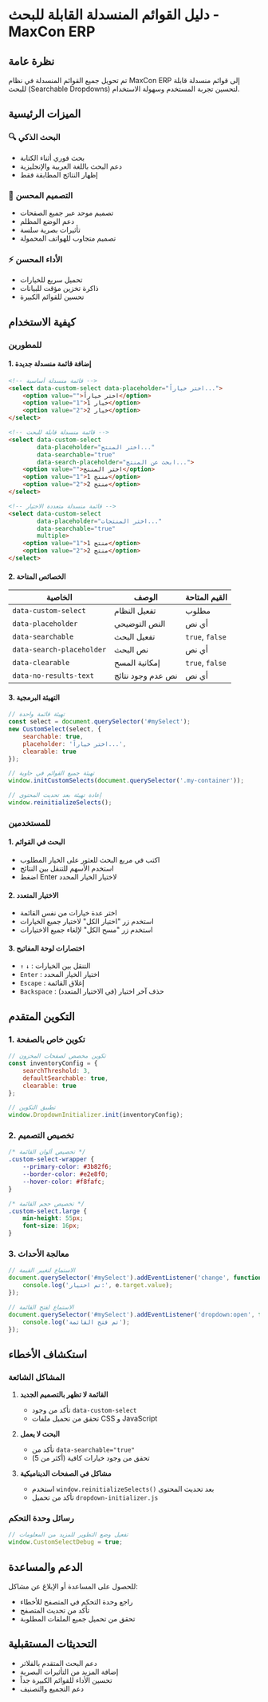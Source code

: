 # دليل القوائم المنسدلة القابلة للبحث - MaxCon ERP

## نظرة عامة

تم تحويل جميع القوائم المنسدلة في نظام MaxCon ERP إلى قوائم منسدلة قابلة للبحث (Searchable Dropdowns) لتحسين تجربة المستخدم وسهولة الاستخدام.

## الميزات الرئيسية

### 🔍 البحث الذكي
- بحث فوري أثناء الكتابة
- دعم البحث باللغة العربية والإنجليزية
- إظهار النتائج المطابقة فقط

### 🎨 التصميم المحسن
- تصميم موحد عبر جميع الصفحات
- دعم الوضع المظلم
- تأثيرات بصرية سلسة
- تصميم متجاوب للهواتف المحمولة

### ⚡ الأداء المحسن
- تحميل سريع للخيارات
- ذاكرة تخزين مؤقت للبيانات
- تحسين للقوائم الكبيرة

## كيفية الاستخدام

### للمطورين

#### 1. إضافة قائمة منسدلة جديدة

```html
<!-- قائمة منسدلة أساسية -->
<select data-custom-select data-placeholder="اختر خياراً...">
    <option value="">اختر خياراً</option>
    <option value="1">خيار 1</option>
    <option value="2">خيار 2</option>
</select>

<!-- قائمة منسدلة قابلة للبحث -->
<select data-custom-select 
        data-placeholder="اختر المنتج..." 
        data-searchable="true"
        data-search-placeholder="ابحث عن المنتج...">
    <option value="">اختر المنتج</option>
    <option value="1">منتج 1</option>
    <option value="2">منتج 2</option>
</select>

<!-- قائمة منسدلة متعددة الاختيار -->
<select data-custom-select 
        data-placeholder="اختر المنتجات..." 
        data-searchable="true"
        multiple>
    <option value="1">منتج 1</option>
    <option value="2">منتج 2</option>
</select>
```

#### 2. الخصائص المتاحة

| الخاصية | الوصف | القيم المتاحة |
|---------|--------|---------------|
| `data-custom-select` | تفعيل النظام | مطلوب |
| `data-placeholder` | النص التوضيحي | أي نص |
| `data-searchable` | تفعيل البحث | `true`, `false` |
| `data-search-placeholder` | نص البحث | أي نص |
| `data-clearable` | إمكانية المسح | `true`, `false` |
| `data-no-results-text` | نص عدم وجود نتائج | أي نص |

#### 3. التهيئة البرمجية

```javascript
// تهيئة قائمة واحدة
const select = document.querySelector('#mySelect');
new CustomSelect(select, {
    searchable: true,
    placeholder: 'اختر خياراً...',
    clearable: true
});

// تهيئة جميع القوائم في حاوية
window.initCustomSelects(document.querySelector('.my-container'));

// إعادة تهيئة بعد تحديث المحتوى
window.reinitializeSelects();
```

### للمستخدمين

#### 1. البحث في القوائم
- اكتب في مربع البحث للعثور على الخيار المطلوب
- استخدم الأسهم للتنقل بين النتائج
- اضغط Enter لاختيار الخيار المحدد

#### 2. الاختيار المتعدد
- اختر عدة خيارات من نفس القائمة
- استخدم زر "اختيار الكل" لاختيار جميع الخيارات
- استخدم زر "مسح الكل" لإلغاء جميع الاختيارات

#### 3. اختصارات لوحة المفاتيح
- `↑` `↓` : التنقل بين الخيارات
- `Enter` : اختيار الخيار المحدد
- `Escape` : إغلاق القائمة
- `Backspace` : حذف آخر اختيار (في الاختيار المتعدد)

## التكوين المتقدم

### 1. تكوين خاص بالصفحة

```javascript
// تكوين مخصص لصفحات المخزون
const inventoryConfig = {
    searchThreshold: 3,
    defaultSearchable: true,
    clearable: true
};

// تطبيق التكوين
window.DropdownInitializer.init(inventoryConfig);
```

### 2. تخصيص التصميم

```css
/* تخصيص ألوان القائمة */
.custom-select-wrapper {
    --primary-color: #3b82f6;
    --border-color: #e2e8f0;
    --hover-color: #f8fafc;
}

/* تخصيص حجم القائمة */
.custom-select.large {
    min-height: 55px;
    font-size: 16px;
}
```

### 3. معالجة الأحداث

```javascript
// الاستماع لتغيير القيمة
document.querySelector('#mySelect').addEventListener('change', function(e) {
    console.log('تم اختيار:', e.target.value);
});

// الاستماع لفتح القائمة
document.querySelector('#mySelect').addEventListener('dropdown:open', function() {
    console.log('تم فتح القائمة');
});
```

## استكشاف الأخطاء

### المشاكل الشائعة

1. **القائمة لا تظهر بالتصميم الجديد**
   - تأكد من وجود `data-custom-select`
   - تحقق من تحميل ملفات CSS و JavaScript

2. **البحث لا يعمل**
   - تأكد من `data-searchable="true"`
   - تحقق من وجود خيارات كافية (أكثر من 5)

3. **مشاكل في الصفحات الديناميكية**
   - استخدم `window.reinitializeSelects()` بعد تحديث المحتوى
   - تأكد من تحميل `dropdown-initializer.js`

### رسائل وحدة التحكم

```javascript
// تفعيل وضع التطوير للمزيد من المعلومات
window.CustomSelectDebug = true;
```

## الدعم والمساعدة

للحصول على المساعدة أو الإبلاغ عن مشاكل:
- راجع وحدة التحكم في المتصفح للأخطاء
- تأكد من تحديث المتصفح
- تحقق من تحميل جميع الملفات المطلوبة

## التحديثات المستقبلية

- دعم البحث المتقدم بالفلاتر
- إضافة المزيد من التأثيرات البصرية
- تحسين الأداء للقوائم الكبيرة جداً
- دعم التجميع والتصنيف
